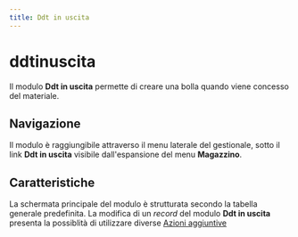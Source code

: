 ```yaml
---
title: Ddt in uscita
---
```


# ddtinuscita

Il modulo **Ddt in uscita** permette di creare una bolla quando viene concesso del materiale.

## Navigazione

Il modulo è raggiungibile attraverso il menu laterale del gestionale, sotto il link **Ddt in uscita** visibile dall'espansione del menu **Magazzino**.

## Caratteristiche

La schermata principale del modulo è strutturata secondo la tabella generale predefinita. La modifica di un _record_ del modulo **Ddt in uscita** presenta la possiblità di utilizzare diverse [Azioni aggiuntive](plugin.md)

